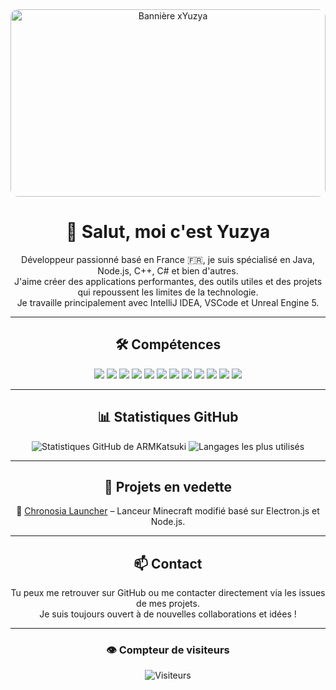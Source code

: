 <div align="center">

<img src="https://i.ibb.co/27VR1YW8/Now-Github-allows-diagrams-and-flowcharts-in-markdown-files.jpg" alt="Bannière xYuzya" style="width:100%; max-height:300px; object-fit:cover; border-radius:12px"/>

# 👋 Salut, moi c'est Yuzya

Développeur passionné basé en France 🇫🇷, je suis spécialisé en Java, Node.js, C++, C# et bien d'autres.  
J'aime créer des applications performantes, des outils utiles et des projets qui repoussent les limites de la technologie.  
Je travaille principalement avec IntelliJ IDEA, VSCode et Unreal Engine 5.

---

## 🛠️ Compétences

<img src="https://img.shields.io/badge/Java-007396?style=for-the-badge&logo=java&logoColor=white"/>
<img src="https://img.shields.io/badge/JavaScript-F7DF1E?style=for-the-badge&logo=javascript&logoColor=black"/>
<img src="https://img.shields.io/badge/HTML5-E34F26?style=for-the-badge&logo=html5&logoColor=white"/>
<img src="https://img.shields.io/badge/PHP-777BB4?style=for-the-badge&logo=php&logoColor=white"/>
<img src="https://img.shields.io/badge/SQL-4479A1?style=for-the-badge&logo=postgresql&logoColor=white"/>
<img src="https://img.shields.io/badge/C++-00599C?style=for-the-badge&logo=c%2B%2B&logoColor=white"/>
<img src="https://img.shields.io/badge/C-00599C?style=for-the-badge&logo=c&logoColor=white"/>
<img src="https://img.shields.io/badge/C%23-239120?style=for-the-badge&logo=c-sharp&logoColor=white"/>
<img src="https://img.shields.io/badge/Lua-2C2D72?style=for-the-badge&logo=lua&logoColor=white"/>
<img src="https://img.shields.io/badge/Python-3776AB?style=for-the-badge&logo=python&logoColor=white"/>
<img src="https://img.shields.io/badge/Shell-121011?style=for-the-badge&logo=gnu-bash&logoColor=white"/>
<img src="https://img.shields.io/badge/Bash-4EAA25?style=for-the-badge&logo=gnu-bash&logoColor=white"/>

---

## 📊 Statistiques GitHub

<img src="https://github-readme-stats.vercel.app/api?username=xYuzya&show_icons=true&theme=tokyonight&count_private=true" alt="Statistiques GitHub de ARMKatsuki"/>

<img src="https://github-readme-stats.vercel.app/api/top-langs/?username=xYuzya&layout=compact&theme=tokyonight" alt="Langages les plus utilisés"/>

---

## 🚀 Projets en vedette

🔹 [Chronosia Launcher](https://github.com/xYuzya/Chronosia-Launcher) – Lanceur Minecraft modifié basé sur Electron.js et Node.js.

---

## 📫 Contact

Tu peux me retrouver sur GitHub ou me contacter directement via les issues de mes projets.  
Je suis toujours ouvert à de nouvelles collaborations et idées !

---

### 👁️ Compteur de visiteurs

<img src="https://komarev.com/ghpvc/?username=xYuzya&style=flat-square&color=blue" alt="Visiteurs"/>

</div>
